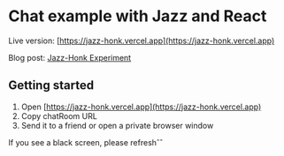 # Chat example with Jazz and React

Live version: [https://jazz-honk.vercel.app](https://jazz-honk.vercel.app)

Blog post: [Jazz-Honk Experiment](https://cleminso.xyz/product-review/010-jazz-honk-experiment/)

## Getting started

1. Open [https://jazz-honk.vercel.app](https://jazz-honk.vercel.app)
2. Copy chatRoom URL
3. Send it to a friend or open a private browser window

If you see a black screen, please refreshˆˆ
